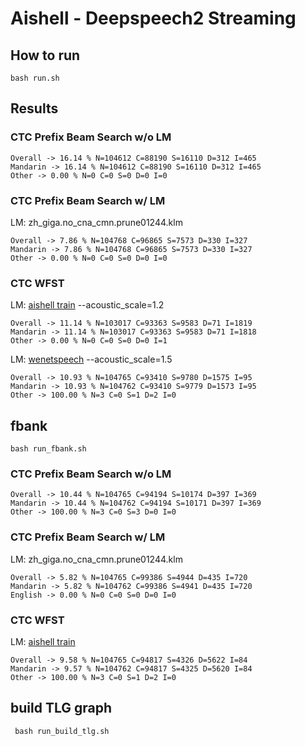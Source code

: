 # Aishell - Deepspeech2 Streaming

## How to run

```
bash run.sh
```

## Results

### CTC Prefix Beam Search w/o LM

```
Overall -> 16.14 % N=104612 C=88190 S=16110 D=312 I=465
Mandarin -> 16.14 % N=104612 C=88190 S=16110 D=312 I=465
Other -> 0.00 % N=0 C=0 S=0 D=0 I=0
```

### CTC Prefix Beam Search w/ LM

LM: zh_giga.no_cna_cmn.prune01244.klm
```
Overall -> 7.86 % N=104768 C=96865 S=7573 D=330 I=327
Mandarin -> 7.86 % N=104768 C=96865 S=7573 D=330 I=327
Other -> 0.00 % N=0 C=0 S=0 D=0 I=0
```

### CTC WFST

LM: [aishell train](http://paddlespeech.bj.bcebos.com/speechx/examples/ds2_ol/aishell/aishell_graph.zip)
--acoustic_scale=1.2
```
Overall -> 11.14 % N=103017 C=93363 S=9583 D=71 I=1819
Mandarin -> 11.14 % N=103017 C=93363 S=9583 D=71 I=1818
Other -> 0.00 % N=0 C=0 S=0 D=0 I=1
```

LM: [wenetspeech](http://paddlespeech.bj.bcebos.com/speechx/examples/ds2_ol/aishell/wenetspeech_graph.zip)
--acoustic_scale=1.5
```
Overall -> 10.93 % N=104765 C=93410 S=9780 D=1575 I=95
Mandarin -> 10.93 % N=104762 C=93410 S=9779 D=1573 I=95
Other -> 100.00 % N=3 C=0 S=1 D=2 I=0
```

## fbank
```
bash run_fbank.sh
```

### CTC Prefix Beam Search w/o LM

```
Overall -> 10.44 % N=104765 C=94194 S=10174 D=397 I=369
Mandarin -> 10.44 % N=104762 C=94194 S=10171 D=397 I=369
Other -> 100.00 % N=3 C=0 S=3 D=0 I=0
```

### CTC Prefix Beam Search w/ LM

LM: zh_giga.no_cna_cmn.prune01244.klm

```
Overall -> 5.82 % N=104765 C=99386 S=4944 D=435 I=720
Mandarin -> 5.82 % N=104762 C=99386 S=4941 D=435 I=720
English -> 0.00 % N=0 C=0 S=0 D=0 I=0
```

### CTC WFST

LM: [aishell train](https://paddlespeech.bj.bcebos.com/s2t/paddle_asr_online/aishell_graph2.zip)
```
Overall -> 9.58 % N=104765 C=94817 S=4326 D=5622 I=84
Mandarin -> 9.57 % N=104762 C=94817 S=4325 D=5620 I=84
Other -> 100.00 % N=3 C=0 S=1 D=2 I=0
```

## build TLG graph 
```
 bash run_build_tlg.sh
```
